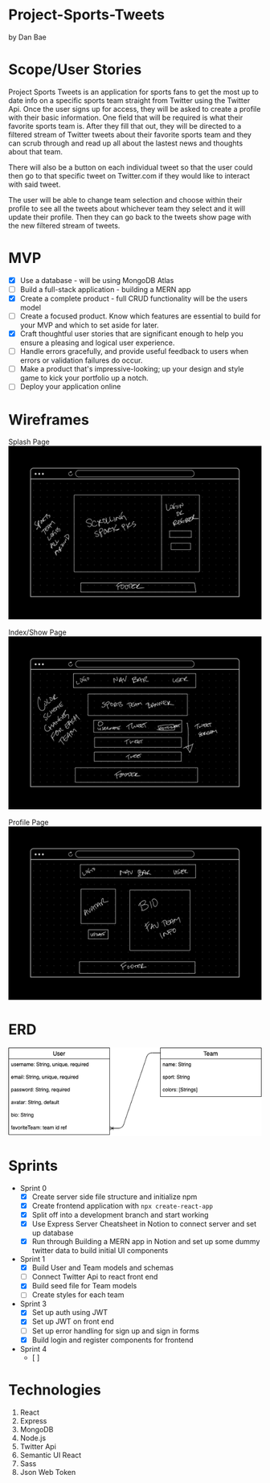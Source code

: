 # Project-Sports-Tweets
by Dan Bae

# Scope/User Stories
Project Sports Tweets is an application for sports fans to get the most up to date info on a specific sports team straight from Twitter using the Twitter Api. Once the user signs up for access, they will be asked to create a profile with their basic information. One field that will be required is what their favorite sports team is. After they fill that out, they will be directed to a filtered stream of Twitter tweets about their favorite sports team and they can scrub through and read up all about the lastest news and thoughts about that team.

There will also be a button on each individual tweet so that the user could then go to that specific tweet on Twitter.com if they would like to interact with said tweet.

The user will be able to change team selection and choose within their profile to see all the tweets about whichever team they select and it will update their profile. Then they can go  back to the tweets show page with the new filtered stream of tweets.

# MVP
- [x] Use a database - will be using MongoDB Atlas
- [ ] Build a full-stack application - building a MERN app
- [x] Create a complete product - full CRUD functionality will be the users model
- [ ] Create a focused product. Know which features are essential to build for your MVP and which to set aside for later.
- [x] Craft thoughtful user stories that are significant enough to help you ensure a pleasing and logical user experience.
- [ ] Handle errors gracefully, and provide useful feedback to users when errors or validation failures do occur.
- [ ] Make a product that's impressive-looking; up your design and style game to kick your portfolio up a notch.
- [ ] Deploy your application online

# Wireframes
Splash Page
<img src="readmeFiles/splash.png">

Index/Show Page
<img src="readmeFiles/index.png">

Profile Page
<img src="readmeFiles/profile.png">

# ERD
<img src="readmeFiles/erd.png">

# Sprints
- Sprint 0
  - [x] Create server side file structure and initialize npm
  - [x] Create frontend application with `npx create-react-app`
  - [x] Split off into a development branch and start working
  - [x] Use Express Server Cheatsheet in Notion to connect server and set up database
  - [x] Run through Building a MERN app in Notion and set up some dummy twitter data to build initial UI components

- Sprint 1
  - [x] Build User and Team models and schemas 
  - [ ] Connect Twitter Api to react front end
  - [x] Build seed file for Team models
  - [ ] Create styles for each team

- Sprint 3
  - [x] Set up auth using JWT
  - [x] Set up JWT on front end
  - [ ] Set up error handling for sign up and sign in forms
  - [x] Build login and register components for frontend

- Sprint 4
  - [ ] 

# Technologies
1. React
2. Express
3. MongoDB
4. Node.js
5. Twitter Api
6. Semantic UI React
7. Sass
8. Json Web Token